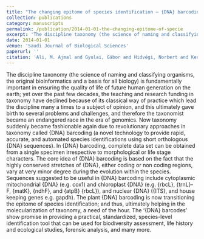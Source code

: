 ```yaml
---
title: "The changing epitome of species identification – {DNA} barcoding"
collection: publications
category: manuscripts
permalink: /publication/2014-01-01-the-changing-epitome-of-specie
excerpt: 'The discipline taxonomy (the science of naming and classifying organisms, the original bioinformatics and a basis for all biology) is fundamentally important in ensuring the quality of life of future human generation on the earth; yet over the past few decades, the teaching and research funding in taxonomy have declined because of its classical way of practice which lead the discipline many a times to a subject of opinion, and this ultimately gave birth to several problems and challenges, and therefore the taxonomist became an endangered race in the era of genomics. Now taxonomy suddenly became fashionable again due to revolutionary approaches in taxonomy called {DNA} barcoding (a novel technology to provide rapid, accurate, and automated species identifications using short orthologous {DNA} sequences). In {DNA} barcoding, complete data set can be obtained from a single specimen irrespective to morphological or life stage characters. The core idea of {DNA} barcoding is based on the fact that the highly conserved stretches of {DNA}, either coding or non coding regions, vary at very minor degree during the evolution within the species. Sequences suggested to be useful in {DNA} barcoding include cytoplasmic mitochondrial {DNA} (e.g. cox1) and chloroplast {DNA} (e.g. {rbcL}, {trnL}-F, {matK}, {ndhF}, and {atpB} {rbcL}), and nuclear {DNA} ({ITS}, and house keeping genes e.g. gapdh). The plant {DNA} barcoding is now transitioning the epitome of species identification; and thus, ultimately helping in the molecularization of taxonomy, a need of the hour. The ‘{DNA} barcodes’ show promise in providing a practical, standardized, species-level identification tool that can be used for biodiversity assessment, life history and ecological studies, forensic analysis, and many more.'
date: 2014-01-01
venue: 'Saudi Journal of Biological Sciences'
paperurl: ''
citation: 'Ali, M. Ajmal and Gyulai, Gábor and Hidvégi, Norbert and Kerti, Balázs and Hemaid, Fahad M.A. Al and Pandey, Arun K. and Lee, Joongku (2014). "The changing epitome of species identification – {DNA} barcoding". <i>Saudi Journal of Biological Sciences</i>.'
---
```


The discipline taxonomy (the science of naming and classifying organisms, the original bioinformatics and a basis for all biology) is fundamentally important in ensuring the quality of life of future human generation on the earth; yet over the past few decades, the teaching and research funding in taxonomy have declined because of its classical way of practice which lead the discipline many a times to a subject of opinion, and this ultimately gave birth to several problems and challenges, and therefore the taxonomist became an endangered race in the era of genomics. Now taxonomy suddenly became fashionable again due to revolutionary approaches in taxonomy called {DNA} barcoding (a novel technology to provide rapid, accurate, and automated species identifications using short orthologous {DNA} sequences). In {DNA} barcoding, complete data set can be obtained from a single specimen irrespective to morphological or life stage characters. The core idea of {DNA} barcoding is based on the fact that the highly conserved stretches of {DNA}, either coding or non coding regions, vary at very minor degree during the evolution within the species. Sequences suggested to be useful in {DNA} barcoding include cytoplasmic mitochondrial {DNA} (e.g. cox1) and chloroplast {DNA} (e.g. {rbcL}, {trnL}-F, {matK}, {ndhF}, and {atpB} {rbcL}), and nuclear {DNA} ({ITS}, and house keeping genes e.g. gapdh). The plant {DNA} barcoding is now transitioning the epitome of species identification; and thus, ultimately helping in the molecularization of taxonomy, a need of the hour. The ‘{DNA} barcodes’ show promise in providing a practical, standardized, species-level identification tool that can be used for biodiversity assessment, life history and ecological studies, forensic analysis, and many more.
